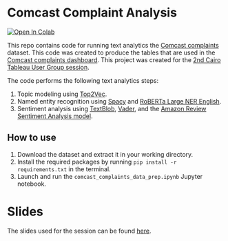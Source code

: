 # Comcast Complaint Analysis

<a target="_blank" href="https://colab.research.google.com/github/ai-zahran/comcast_complaint_analysis/blob/main/comcast_complaints_data_prep.ipynb">
  <img src="https://colab.research.google.com/assets/colab-badge.svg" alt="Open In Colab"/>
</a>

This repo contains code for running text analytics the [Comcast complaints](https://www.kaggle.com/datasets/archaeocharlie/comcastcomplaints) dataset.
This code was created to produce the tables that are used in the [Comcast complaints dashboard](https://public.tableau.com/views/ComcastComplaints/ComcastComplaints?:language=en-US&publish=yes&:display_count=n&:origin=viz_share_link).
This project was created for the [2nd Cairo Tableau User Group session](https://usergroups.tableau.com/cairotugmarch2023).

The code performs the following text analytics steps:
1. Topic modeling using [Top2Vec](https://github.com/ddangelov/Top2Vec).
2. Named entity recognition using [Spacy](https://spacy.io/) and [RoBERTa Large NER English](https://huggingface.co/Jean-Baptiste/roberta-large-ner-english).
3. Sentiment analysis using [TextBlob](https://textblob.readthedocs.io/en/dev/), [Vader](https://github.com/cjhutto/vaderSentiment), and the [Amazon Review Sentiment Analysis model](https://huggingface.co/LiYuan/amazon-review-sentiment-analysis).

## How to use
1. Download the dataset and extract it in your working directory.
2. Install the required packages by running `pip install -r requirements.txt` in the terminal.
3. Launch and run the `comcast_complaints_data_prep.ipynb` Jupyter notebook.

# Slides
The slides used for the session can be found [here](https://docs.google.com/presentation/d/180IdvU6q1VGUS3i3W7st9H7VinWsxMR2/edit?usp=sharing&ouid=111548833098119363142&rtpof=true&sd=true).
